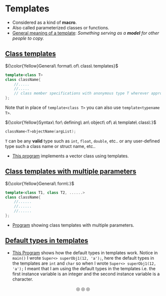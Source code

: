 # Templates
* Considered as a kind of **macro**.
* Also called parameterized classes or functions.
* <ins>General meaning of a template</ins>: <em>Something serving as a <strong>model</strong> for other people to copy.</em>

## <ins>Class templates</ins>

${\color{Yellow}General\ format\ of\ class\ templates}$
```c++
template<class T>
class className{
	//.....
	//.....
	// class member specifications with anonymous type T wherever appropriate
};
```

Note that in place of `template<class T>` you can also use `template<typename T>`.

${\color{Yellow}Syntax\ for\ defining\ an\ object\ of\ a\ template\ class\:}$
```c++
className<T>objectName(argList);
```

`T` can be any **valid** type such as `int`, `float`, `double`, etc.. or any user-defined type such a class name or struct name, etc..

* [This program](https://github.com/C0DER11101/CPP/blob/quickCPP/Templates/Programs/main1.cpp) implements a vector class using templates.

## <ins>Class templates with multiple parameters</ins>
${\color{Yellow}General\ form\:}$
```c++
template<class T1, class T2, ......>
class className{
	//......
	//......
	//......
};
```

* [Program](https://github.com/C0DER11101/CPP/blob/quickCPP/Templates/Programs/main2.cpp) showing class templates with multiple parameters.

## <ins>Default types in templates</ins>
* [This Program](https://github.com/C0DER11101/CPP/blob/quickCPP/Templates/Programs/main3.cpp) shows how the default types in templates work. Notice in `main()` I wrote `Super<> superObj1(12, 'a');`, here the default types in the templates are `int` and `char` so when I wrote `Super<> superObj1(12, 'a');` I meant that I am using the default types in the templates i.e. the first instance variable is an integer and the second instance variable is a character.

<p align="center">
&#9678; &#9678; &#9678;
</p>
